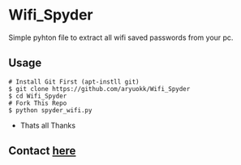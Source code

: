 # Wifi_Spyder

Simple pyhton file to extract all wifi saved passwords from your pc.

## Usage
```
# Install Git First (apt-instll git)
$ git clone https://github.com/aryuokk/Wifi_Spyder
$ cd Wifi_Spyder 
# Fork This Repo
$ python spyder_wifi.py
```
- Thats all Thanks 
## Contact [here](https://t.me/minkxx69)
